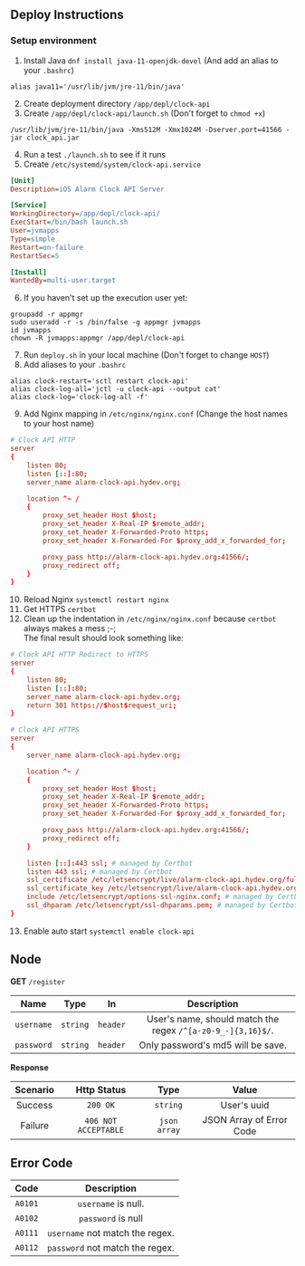 ## Deploy Instructions

### Setup environment

1. Install Java `dnf install java-11-openjdk-devel` (And add an alias to your `.bashrc`)

```shell
alias java11='/usr/lib/jvm/jre-11/bin/java'
```   

2. Create deployment directory `/app/depl/clock-api`
3. Create `/app/depl/clock-api/launch.sh` (Don't forget to `chmod +x`)

```shell
/usr/lib/jvm/jre-11/bin/java -Xms512M -Xmx1024M -Dserver.port=41566 -jar clock_api.jar
```

4. Run a test `./launch.sh` to see if it runs
5. Create `/etc/systemd/system/clock-api.service`

```ini
[Unit]
Description=iOS Alarm Clock API Server

[Service]
WorkingDirectory=/app/depl/clock-api/
ExecStart=/bin/bash launch.sh
User=jvmapps
Type=simple
Restart=on-failure
RestartSec=5

[Install]
WantedBy=multi-user.target
```

6. If you haven't set up the execution user yet:

```shell
groupadd -r appmgr
sudo useradd -r -s /bin/false -g appmgr jvmapps
id jvmapps
chown -R jvmapps:appmgr /app/depl/clock-api
```

7. Run `deploy.sh` in your local machine (Don't forget to change `HOST`)
8. Add aliases to your `.bashrc`

```shell
alias clock-restart='sctl restart clock-api'
alias clock-log-all='jctl -u clock-api --output cat'
alias clock-log='clock-log-all -f'
```

9. Add Nginx mapping in `/etc/nginx/nginx.conf` (Change the host names to your host name)

```nginx.conf
# Clock API HTTP
server
{
    listen 80;
    listen [::]:80;
    server_name alarm-clock-api.hydev.org;

    location ^~ /
    {
        proxy_set_header Host $host;
        proxy_set_header X-Real-IP $remote_addr;
        proxy_set_header X-Forwarded-Proto https;
        proxy_set_header X-Forwarded-For $proxy_add_x_forwarded_for;

        proxy_pass http://alarm-clock-api.hydev.org:41566/;
        proxy_redirect off;
    }
}
```

10. Reload Nginx `systemctl restart nginx`
11. Get HTTPS `certbot`
12. Clean up the indentation in `/etc/nginx/nginx.conf` because `certbot` always makes a mess ;-;  
    The final result should look something like:

```nginx.conf
# Clock API HTTP Redirect to HTTPS
server
{
    listen 80;
    listen [::]:80;
    server_name alarm-clock-api.hydev.org;
    return 301 https://$host$request_uri;
}

# Clock API HTTPS
server
{
    server_name alarm-clock-api.hydev.org;

    location ^~ /
    {
        proxy_set_header Host $host;
        proxy_set_header X-Real-IP $remote_addr;
        proxy_set_header X-Forwarded-Proto https;
        proxy_set_header X-Forwarded-For $proxy_add_x_forwarded_for;

        proxy_pass http://alarm-clock-api.hydev.org:41566/;
        proxy_redirect off;
    }

    listen [::]:443 ssl; # managed by Certbot
    listen 443 ssl; # managed by Certbot
    ssl_certificate /etc/letsencrypt/live/alarm-clock-api.hydev.org/fullchain.pem; # managed by Certbot
    ssl_certificate_key /etc/letsencrypt/live/alarm-clock-api.hydev.org/privkey.pem; # managed by Certbot
    include /etc/letsencrypt/options-ssl-nginx.conf; # managed by Certbot
    ssl_dhparam /etc/letsencrypt/ssl-dhparams.pem; # managed by Certbot
}
```

13. Enable auto start `systemctl enable clock-api`

## Node

**GET** `/register`

|    Name    |   Type   |    In    |                         Description                         |
| :--------: | :------: | :------: | :---------------------------------------------------------: |
| `username` | `string` | `header` | User's name, should match the regex `/^[a-z0-9_-]{3,16}$/`. |
| `password` | `string` | `header` |              Only password's md5 will be save.              |

**Response**

| Scenario |     Http Status      |     Type     |          Value           |
| :------: | :------------------: | :----------: | :----------------------: |
| Success  |       `200 OK`       |   `string`   |       User's uuid        |
| Failure  | `406 NOT ACCEPTABLE` | `json array` | JSON Array of Error Code |

## Error Code

|  Code   |           Description           |
| :-----: | :-----------------------------: |
| `A0101` |       `username` is null.       |
| `A0102` |       `password` is null        |
| `A0111` | `username` not match the regex. |
| `A0112` | `password` not match the regex. |

